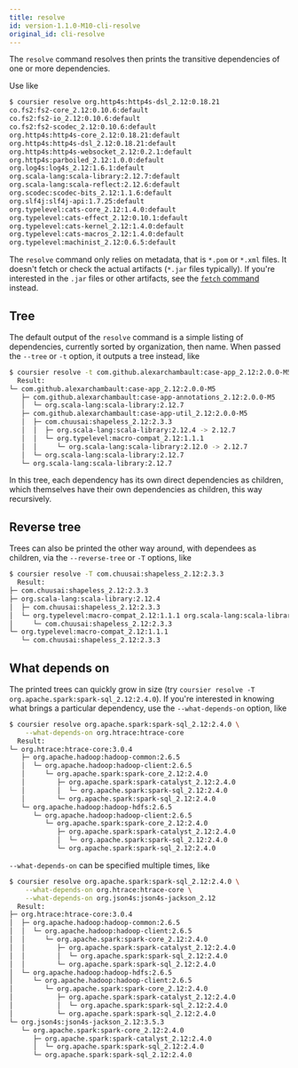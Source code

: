 ```yaml
---
title: resolve
id: version-1.1.0-M10-cli-resolve
original_id: cli-resolve
---
```


The `resolve` command resolves then prints the transitive dependencies of one
or more dependencies.

Use like

```bash
$ coursier resolve org.http4s:http4s-dsl_2.12:0.18.21
co.fs2:fs2-core_2.12:0.10.6:default
co.fs2:fs2-io_2.12:0.10.6:default
co.fs2:fs2-scodec_2.12:0.10.6:default
org.http4s:http4s-core_2.12:0.18.21:default
org.http4s:http4s-dsl_2.12:0.18.21:default
org.http4s:http4s-websocket_2.12:0.2.1:default
org.http4s:parboiled_2.12:1.0.0:default
org.log4s:log4s_2.12:1.6.1:default
org.scala-lang:scala-library:2.12.7:default
org.scala-lang:scala-reflect:2.12.6:default
org.scodec:scodec-bits_2.12:1.1.6:default
org.slf4j:slf4j-api:1.7.25:default
org.typelevel:cats-core_2.12:1.4.0:default
org.typelevel:cats-effect_2.12:0.10.1:default
org.typelevel:cats-kernel_2.12:1.4.0:default
org.typelevel:cats-macros_2.12:1.4.0:default
org.typelevel:machinist_2.12:0.6.5:default
```

The `resolve` command only relies on metadata, that is `*.pom` or `*.xml` files.
It doesn't fetch or check the actual artifacts (`*.jar` files typically).
If you're interested in the `.jar` files or other artifacts, see the
[`fetch` command](cli-fetch.md) instead.

## Tree

The default output of the `resolve` command is a simple listing of dependencies,
currently sorted by organization, then name. When passed the `--tree` or `-t`
option, it outputs a tree instead, like

```bash
$ coursier resolve -t com.github.alexarchambault:case-app_2.12:2.0.0-M5
  Result:
└─ com.github.alexarchambault:case-app_2.12:2.0.0-M5
   ├─ com.github.alexarchambault:case-app-annotations_2.12:2.0.0-M5
   │  └─ org.scala-lang:scala-library:2.12.7
   ├─ com.github.alexarchambault:case-app-util_2.12:2.0.0-M5
   │  ├─ com.chuusai:shapeless_2.12:2.3.3
   │  │  ├─ org.scala-lang:scala-library:2.12.4 -> 2.12.7
   │  │  └─ org.typelevel:macro-compat_2.12:1.1.1
   │  │     └─ org.scala-lang:scala-library:2.12.0 -> 2.12.7
   │  └─ org.scala-lang:scala-library:2.12.7
   └─ org.scala-lang:scala-library:2.12.7
```

In this tree, each dependency has its own direct dependencies as children, which
themselves have their own dependencies as children, this way recursively.

## Reverse tree

Trees can also be printed the other way around, with dependees as children, via
the `--reverse-tree` or `-T` options, like

```bash
$ coursier resolve -T com.chuusai:shapeless_2.12:2.3.3
  Result:
├─ com.chuusai:shapeless_2.12:2.3.3
├─ org.scala-lang:scala-library:2.12.4
│  ├─ com.chuusai:shapeless_2.12:2.3.3
│  └─ org.typelevel:macro-compat_2.12:1.1.1 org.scala-lang:scala-library:2.12.0 -> 2.12.4
│     └─ com.chuusai:shapeless_2.12:2.3.3
└─ org.typelevel:macro-compat_2.12:1.1.1
   └─ com.chuusai:shapeless_2.12:2.3.3
```

## What depends on

The printed trees can quickly grow in size (try `coursier resolve -T org.apache.spark:spark-sql_2.12:2.4.0`). If you're interested in knowing what brings a
particular dependency, use the `--what-depends-on` option, like

```bash
$ coursier resolve org.apache.spark:spark-sql_2.12:2.4.0 \
    --what-depends-on org.htrace:htrace-core
  Result:
└─ org.htrace:htrace-core:3.0.4
   ├─ org.apache.hadoop:hadoop-common:2.6.5
   │  └─ org.apache.hadoop:hadoop-client:2.6.5
   │     └─ org.apache.spark:spark-core_2.12:2.4.0
   │        ├─ org.apache.spark:spark-catalyst_2.12:2.4.0
   │        │  └─ org.apache.spark:spark-sql_2.12:2.4.0
   │        └─ org.apache.spark:spark-sql_2.12:2.4.0
   └─ org.apache.hadoop:hadoop-hdfs:2.6.5
      └─ org.apache.hadoop:hadoop-client:2.6.5
         └─ org.apache.spark:spark-core_2.12:2.4.0
            ├─ org.apache.spark:spark-catalyst_2.12:2.4.0
            │  └─ org.apache.spark:spark-sql_2.12:2.4.0
            └─ org.apache.spark:spark-sql_2.12:2.4.0
```

`--what-depends-on` can be specified multiple times, like

```bash
$ coursier resolve org.apache.spark:spark-sql_2.12:2.4.0 \
    --what-depends-on org.htrace:htrace-core \
    --what-depends-on org.json4s:json4s-jackson_2.12
  Result:
├─ org.htrace:htrace-core:3.0.4
│  ├─ org.apache.hadoop:hadoop-common:2.6.5
│  │  └─ org.apache.hadoop:hadoop-client:2.6.5
│  │     └─ org.apache.spark:spark-core_2.12:2.4.0
│  │        ├─ org.apache.spark:spark-catalyst_2.12:2.4.0
│  │        │  └─ org.apache.spark:spark-sql_2.12:2.4.0
│  │        └─ org.apache.spark:spark-sql_2.12:2.4.0
│  └─ org.apache.hadoop:hadoop-hdfs:2.6.5
│     └─ org.apache.hadoop:hadoop-client:2.6.5
│        └─ org.apache.spark:spark-core_2.12:2.4.0
│           ├─ org.apache.spark:spark-catalyst_2.12:2.4.0
│           │  └─ org.apache.spark:spark-sql_2.12:2.4.0
│           └─ org.apache.spark:spark-sql_2.12:2.4.0
└─ org.json4s:json4s-jackson_2.12:3.5.3
   └─ org.apache.spark:spark-core_2.12:2.4.0
      ├─ org.apache.spark:spark-catalyst_2.12:2.4.0
      │  └─ org.apache.spark:spark-sql_2.12:2.4.0
      └─ org.apache.spark:spark-sql_2.12:2.4.0
```

